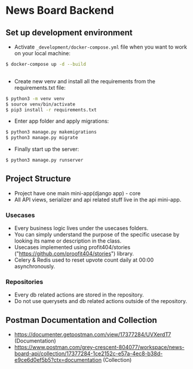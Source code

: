 # News Board Backend


## Set up development environment
- Activate ```_development/docker-compose.yml``` file when you want to work on your local machine:
```bash
$ docker-compose up -d --build 
 
```
- Create new venv and install all the requirements from the requirements.txt file:
```bash
$ python3 -m venv venv 
$ source venv/bin/activate 
$ pip3 install -r requirements.txt

```
- Enter app folder and apply migrations:
```bash
$ python3 manage.py makemigrations 
$ python3 manage.py migrate 

```
- Finally start up the server:
```bash
$ python3 manage.py runserver 

```

## Project Structure
- Project have one main mini-app(django app) - core
- All API views, serializer and api related stuff live in the api mini-app.

### Usecases
- Every business logic lives under the usecases folders.
- You can simply understand the purpose of the specific usecase by looking its name or description in the class.
- Usecases implemented using profit404/stories ("https://github.com/proofit404/stories") library.
- Celery & Redis used to reset upvote count daily at 00:00 asynchronously.

### Repositories
- Every db related actions are stored in the repository. 
- Do not use querysets and db related actions outside of the repository.

## Postman Documentation and Collection
- https://documenter.getpostman.com/view/17377284/UVXerdT7 (Documentation)
- https://www.postman.com/grey-crescent-804077/workspace/news-board-api/collection/17377284-1ce2152c-e57a-4ec8-b38d-e9ce6d0ef5b5?ctx=documentation (Collection)



